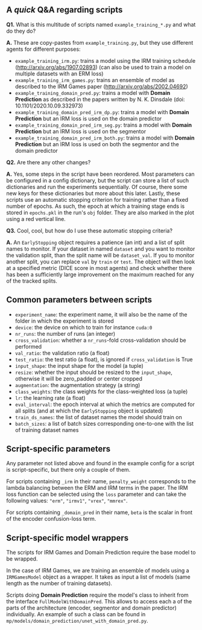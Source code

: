 ## A *quick* Q&A regarding scripts

**Q1.** What is this multitude of scripts named `example_training_*.py` and what do they do?

**A.** These are copy-pastes from `example_training.py`, but they use different agents for different purposes:
- `example_training_irm.py`: trains a model using the IRM training schedule (http://arxiv.org/abs/1907.02893)
  (can also be used to train a model on multiple datasets with an ERM loss)
- `example_training_irm_games.py`: trains an ensemble of model as described to the IRM Games paper
  (http://arxiv.org/abs/2002.04692)
- `example_training_domain_pred.py`: trains a model with **Domain Prediction** as described in the papers
  written by N. K. Dinsdale (doi: 10.1101/2020.10.09.332973)
- `example_training_domain_pred_irm_dp.py`: trains a model with **Domain Prediction** but an IRM loss
  is used on the domain predictor
- `example_training_domain_pred_irm_seg.py`: trains a model with **Domain Prediction** but an IRM loss
  is used on the segmentor
 - `example_training_domain_pred_irm_both.py`: trains a model with **Domain Prediction** but an IRM loss
 is used on both the segmentor and the domain predictor

**Q2.** Are there any other changes?

**A.** Yes, some steps in the script have been reordered. Most parameters can be configured in a
  config dictionary, but the script can store a list of such dictionaries and run the experiments sequentially.
  Of course, there some new keys for these dictionaries but more about this later. Lastly, these scripts
  use an automatic stopping criterion for training rather than a fixed number of epochs. As such,
  the epoch at which a training stage ends is stored in `epochs.pkl` in the run's `obj` folder.
  They are also marked in the plot using a red vertical line.

**Q3.** Cool, cool, but how do I use these automatic stopping criteria? 

**A.** An `EarlyStopping` object requires a patience (an int) and a list of split names to monitor.
  If your dataset in named `dataset` and you want to monitor the validation split, than the split name
  will be `dataset_val`. If you to monitor another split, you can replace `val` by `train` or `test`.
  The object will then look at a specified metric (DICE score in most agents) and check whether there has been
  a sufficiently large improvement on the maximum reached for any of the tracked splits.
  
## Common parameters between scripts

- `experiment_name`: the experiment name, it will also be the name of the folder in which the experiment is stored
- `device`: the device on which to train for instance `cuda:0`
- `nr_runs`: the number of runs (an integer)
- `cross_validation`: whether a `nr_runs`-fold cross-validation should be performed
- `val_ratio`: the validation ratio (a float)
- `test_ratio`: the test ratio (a float), is ignored if `cross_validation` is True
- `input_shape`: the input shape for the model (a tuple) 
- `resize`: whether the input should be resized to the `input_shape`, otherwise it will be zero_padded or center cropped
- `augmentation`: the augmentation strategy (a string)
- `class_weights`: the class weights for the class-weighted loss (a tuple)
- `lr`: the learning rate (a float)
- `eval_interval`: the epoch interval at which the metrics are computed for all splits 
  (and at which the `EarlyStopping` object is updated)
- `train_ds_names`: the list of dataset names the model should train on
- `batch_sizes`: a list of batch sizes corresponding one-to-one with the list of training dataset names

## Script-specific parameters

Any parameter not listed above and found in the example config for a script is script-specific,
but there only a couple of them.

For scripts containing `_irm` in their name, `penalty_weight` corresponds to the lambda balancing between the ERM 
and IRM terms in the paper. The IRM loss function can be selected using the `loss` parameter and can take the following 
values: `"erm"`, `"irmv1"`, `"vrex"`, `"mmrex"`.

For scripts containing `_domain_pred` in their name, `beta` is the scalar in front of the encoder confusion-loss term.

## Script-specific model wrappers

The scripts for IRM Games and Domain Prediction require the base model to be wrapped.

In the case of IRM Games, we are training an ensemble of models using a `IRMGamesModel` object as a wrapper.
It takes as input a list of models (same length as the number of training datasets).

Scripts doing **Domain Prediction** require the model's class to inherit from the interface `FullModelWithDomainPred`.
This allows to access each a of the parts of the architecture (encoder, segmentor and domain predictor) individually.
An example of such a class can be found in `mp/models/domain_prediction/unet_with_domain_pred.py`.

